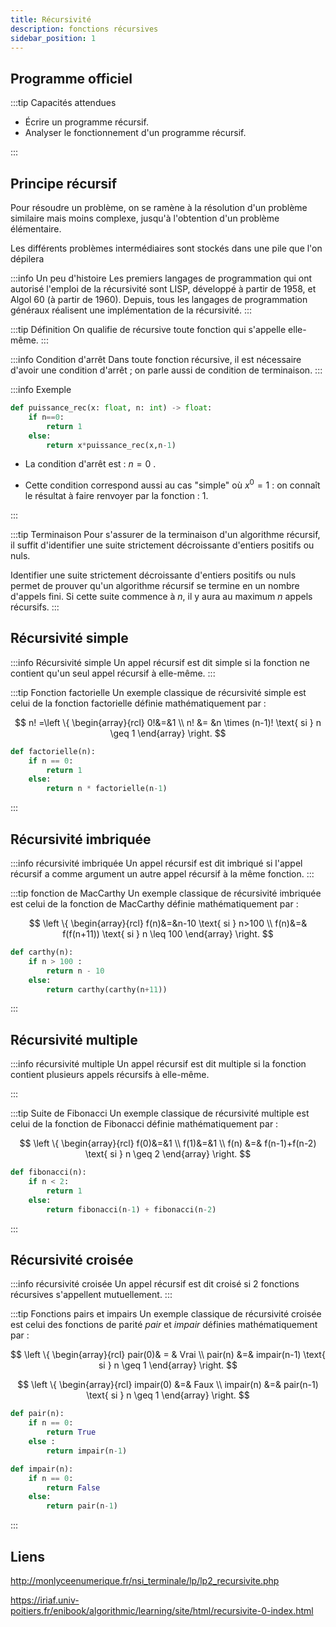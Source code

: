 ```yaml
---
title: Récursivité
description: fonctions récursives
sidebar_position: 1
---
```


## Programme officiel

:::tip Capacités attendues

- Écrire un programme récursif.
- Analyser le fonctionnement d'un programme récursif.

:::

## Principe récursif

Pour résoudre un problème, on se ramène à la résolution d'un problème similaire mais moins complexe, jusqu'à l'obtention d'un problème élémentaire.

Les différents problèmes intermédiaires sont stockés dans une pile que l'on dépilera

:::info Un peu d'histoire
Les premiers langages de programmation qui ont autorisé l'emploi de la récursivité sont LISP, développé à partir de 1958, et Algol 60 (à partir de 1960). Depuis, tous les langages de programmation généraux réalisent une implémentation de la récursivité.
:::

:::tip Définition
On qualifie de récursive toute fonction qui s'appelle elle-même.
:::

:::info Condition d'arrêt
Dans toute fonction récursive, il est nécessaire d'avoir une condition d'arrêt ; on parle aussi de condition de terminaison.
:::

:::info Exemple

```python
def puissance_rec(x: float, n: int) -> float:
    if n==0:
        return 1
    else:
        return x*puissance_rec(x,n-1)
```

- La condition d'arrêt est : $n=0$ .

- Cette condition correspond aussi au cas "simple" où $x^0=1$ : on connaît le résultat à faire renvoyer par la fonction : 1.

:::

:::tip Terminaison
Pour s'assurer de la terminaison d'un algorithme récursif, il suffit d'identifier une suite strictement décroissante d'entiers positifs ou nuls.

Identifier une suite strictement décroissante d'entiers positifs ou nuls permet de prouver qu'un algorithme récursif se termine en un nombre d'appels fini. Si cette suite commence à $n$, il y aura au maximum $n$ appels récursifs.
:::

## Récursivité simple

:::info Récursivité simple
Un appel récursif est dit simple si la fonction ne contient qu'un seul appel récursif à elle-même.
:::

:::tip Fonction factorielle
Un exemple classique de récursivité simple est celui de la fonction factorielle définie mathématiquement par :

$$
n! =\left \{
\begin{array}{rcl}
0!&=&1 \\
n! &= &n \times (n-1)! \text{ si } n \geq 1
\end{array}
\right.
$$

```python
def factorielle(n):
    if n == 0:
        return 1
    else:
        return n * factorielle(n-1)
```

:::

## Récursivité imbriquée

:::info récursivité imbriquée
Un appel récursif est dit imbriqué si l'appel récursif a comme argument un autre appel récursif à la même fonction.
:::

:::tip fonction de MacCarthy
Un exemple classique de récursivité imbriquée est celui de la fonction de MacCarthy définie mathématiquement par :

$$
\left \{
\begin{array}{rcl}
f(n)&=&n-10 \text{ si } n>100 \\
f(n)&=& f(f(n+11)) \text{ si } n \leq 100
\end{array}
\right.
$$

```python
def carthy(n):
    if n > 100 :
        return n - 10
    else:
        return carthy(carthy(n+11))
```

:::

## Récursivité multiple

:::info récursivité multiple
Un appel récursif est dit multiple si la fonction contient plusieurs appels récursifs à elle-même.

:::

:::tip Suite de Fibonacci
Un exemple classique de récursivité multiple est celui de la fonction de Fibonacci définie mathématiquement par :

$$
\left \{
\begin{array}{rcl}
f(0)&=&1 \\
f(1)&=&1 \\
f(n) &=& f(n-1)+f(n-2) \text{ si } n \geq 2
\end{array}
\right.
$$

```python
def fibonacci(n):
    if n < 2:
        return 1
    else:
        return fibonacci(n-1) + fibonacci(n-2)
```

:::

## Récursivité croisée

:::info récursivité croisée
Un appel récursif est dit croisé si 2 fonctions récursives s'appellent mutuellement.
:::

:::tip Fonctions pairs et impairs
Un exemple classique de récursivité croisée est celui des fonctions de parité $pair$ et $impair$ définies mathématiquement par :

$$
\left \{
\begin{array}{rcl}
pair(0)& = & Vrai \\
pair(n) &=& impair(n-1) \text{ si } n \geq 1
\end{array}
\right.
$$

$$
\left \{
\begin{array}{rcl}
impair(0) &=& Faux \\
impair(n) &=& pair(n-1) \text{ si } n \geq 1
\end{array}
\right.
$$

```python
def pair(n):
    if n == 0:
        return True
    else :
        return impair(n-1)

def impair(n):
    if n == 0:
        return False
    else:
        return pair(n-1)
```

:::

<!-- ## Démontrons que 2+2=4

Dans l'ensemble des entiers naturels 0, 1, 2, 3, ... on peut définir le successeur d'un nombre de la façon suivante:

2' = 3 (qui se lit 2 "prime" = 3). Le successeur de 2 est 3.

De la même façon, 5' = 6 , etc...

La définition de l'addition est alors:

:::info Définition de l'addition dans l'ensemble des entiers naturels
Soit $n$ un entier naturel:

- $n+0=n$
- pour tout $m$ entier naturel, $n+m'=(n+m)'$

:::

Du coup pour monter que $2+2=4$:

$2+2 = 2+1' = (2+1)' = (2+0')' = ((2+0)')' = ((2)')'=3'=4$

.... -->

## Liens

http://monlyceenumerique.fr/nsi_terminale/lp/lp2_recursivite.php

https://iriaf.univ-poitiers.fr/enibook/algorithmic/learning/site/html/recursivite-0-index.html
